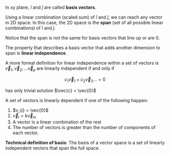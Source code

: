 In xy plane, $\hat{i}$ and $\hat{j}$ are called **basis vectors**. 

Using a linear combination (scaled sum) of $\hat{i}$ and $\hat{j}$, we can reach any vector in 2D space. In this case, the 2D space is the **span** (set of all possible linear combinations) of $\hat{i}$ and $\hat{j}$. 

Notice that the span is not the same for basis vectors that line up or are 0.

The property that describes a basis vector that adds another dimension to span is **linear independence**. 

A more formal definition for linear independence within a set of vectors is $\vec{v}_{1}, \vec{v}_{2}, \dots \vec{v}_{p}$ are linearly independent if and only if 

$$
c_{1}\vec{v}_{1} + c_{2} \vec{v}_{2} \dots = 0
$$

has only trivial solution $\vec{c} = \vec{0}$

A set of vectors is linearly dependent if one of the following happen:

1. $v_{i} = \vec{0}$
2. $\vec{v}_{i} = k\vec{v}_{m}$
3. A vector is a linear combination of the rest
4. The number of vectors is greater than the number of components of each vector.

**Technical definition of basis**: The basis of a vector space is a set of linearly independent vectors that span the full space.